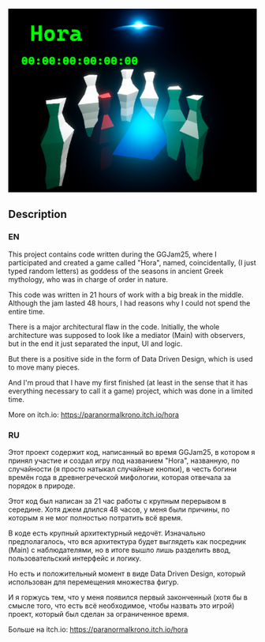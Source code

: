 
![alt text](CF_DIB.png)

Description
-
### EN
This project contains code written during the GGJam25, where I participated and created a game called "Hora", named, coincidentally, (I just typed random letters) as goddess of the seasons in ancient Greek mythology, who was in charge of order in nature.

This code was written in 21 hours of work with a big break in the middle. Although the jam lasted 48 hours, I had reasons why I could not spend the entire time.

There is a major architectural flaw in the code. Initially, the whole architecture was supposed to look like a mediator (Main) with observers, but in the end it just separated the input, UI and logic.

But there is a positive side in the form of Data Driven Design, which is used to move many pieces.

And I'm proud that I have my first finished (at least in the sense that it has everything necessary to call it a game) project, which was done in a limited time.

More on itch.io:
https://paranormalkrono.itch.io/hora


### RU
Этот проект содержит код, написанный во время GGJam25, в котором я принял участие и создал игру под названием "Hora", названную, по случайности (я просто натыкал случайные кнопки), в честь богини времён года в древнегреческой мифологии, которая отвечала за порядок в природе.

Этот код был написан за 21 час работы с крупным перерывом в середине. Хотя джем длился 48 часов, у меня были причины, по которым я не мог полностью потратить всё время.

В коде есть крупный архитектурный недочёт. Изначально предполагалось, что вся архитектура будет выглядеть как посредник (Main) с наблюдателями, но в итоге вышло лишь разделить ввод, пользовательский интерфейс и логику.

Но есть и положительный момент в виде Data Driven Design, который использован для перемещения множества фигур.

И я горжусь тем, что у меня появился первый законченный (хотя бы в смысле того, что есть всё необходимое, чтобы назвать это игрой) проект, который был сделан за ограниченное время.

Больше на itch.io:
https://paranormalkrono.itch.io/hora